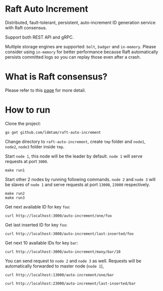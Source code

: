 # Raft Auto Increment
Distributed, fault-tolerant, persistent, auto-increment ID generation service with Raft consensus. <br/>

Support both REST API and gRPC. <br/>

Multiple storage engines are supported: `bolt`, `badger` and `in-memory`. Please consider using `in-memory` for better performance because Raft automatically persists committed logs so you can replay those even after a crash.

# What is Raft consensus?
Please refer to this [page](https://raft.github.io/) for more detail.

# How to run
Clone the project:
```
go get github.com/ldmtam/raft-auto-increment
```

Change directory to `raft-auto-increment`, create `tmp` folder and `node1`, `node2`, `node3` folder inside `tmp`.

Start `node 1`, this node will be the leader by default. `node 1` will serve requests at port `3000`.
```
make run1
```

Start other 2 nodes by running following commands. `node 2` and `node 3` will be slaves of `node 1` and serve requests at port `13000`, `23000` respectively.
```
make run2
make run3
```

Get next available ID for key `foo`:
```
curl http://localhost:3000/auto-increment/one/foo
```

Get last inserted ID for key `foo`:
```
curl http://localhost:3000/auto-increment/last-inserted/foo
```

Get next 10 available IDs for key `bar`:
```
curl http://localhost:3000/auto-increment/many/bar/10
```

You can send request to `node 2` and `node 3` as well. Requests will be automatically forwarded to master node (`node 1`),
```
curl http://localhost:13000/auto-increment/one/bar
```

```
curl http://localhost:23000/auto-increment/last-inserted/bar

```
